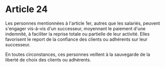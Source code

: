 # Article 24

Les personnes mentionnées à l'article 1er, autres que les salariés, peuvent s'engager vis-à-vis d'un successeur, moyennant le paiement d'une indemnité, à faciliter la reprise totale ou partielle de leur activité. Elles favorisent le report de la confiance des clients ou adhérents sur leur successeur.

En toutes circonstances, ces personnes veillent à la sauvegarde de la liberté de choix des clients ou adhérents.

